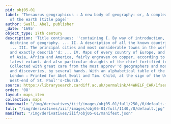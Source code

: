```yaml
---
pid: obj05-01
label: 'Thesaurus geographicus : A new body of geography: or, A compleat description
  of the earth [title page]'
author: Swall, Abel, publisher
_date: '1695'
object_type: 17th century
description: 'Title continues: ''containing I. By way of introduction, the general
  doctrine of geography. ... II. A description of all the known countries of the earth:
  ... III. The principal cities and most considerable towns in the world particularly
  and exactly describ''d: ... IV. Maps of every country of Europe, and general ones
  of Asia, Africa and America, fairly engraven on copper, according to the best and
  latest extant. And also particular draughts of the chief fortified towns of Europe.
  Collected with great care from the most approv''d geographers and modern travellers
  and discoveries, by several hands. With an alphabetical table of the names of places.''
  London : Printed for Abel Swall and Tim. Child, at the sign of the Unicorn at the
  West-end of St. Paul''s-Church.'
source: https://librarysearch.cardiff.ac.uk/permalink/44WHELF_CAR/1fseqj3/alma9910690523402420
order: '08'
layout: maps_item
collection: maps
thumbnail: "/img/derivatives/iiif/images/obj05-01/full/250,/0/default.jpg"
full: "/img/derivatives/iiif/images/obj05-01/full/1140,/0/default.jpg"
manifest: "/img/derivatives/iiif/obj05-01/manifest.json"
---
```

